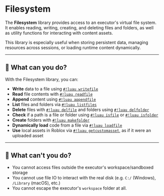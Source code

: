 # Filesystem

The **Filesystem** library provides access to an executor's virtual file system. It enables reading, writing, creating, and deleting files and folders, as well as utility functions for interacting with content assets.

This library is especially useful when storing persistent data, managing resources across sessions, or loading runtime content dynamically.

---

## 🚦 What can you do?

With the Filesystem library, you can:

- **Write** data to a file using [`#!luau writefile`](./writefile.md)
- **Read** file contents with [`#!luau readfile`](./readfile.md)
- **Append** content using [`#!luau appendfile`](./appendfile.md)
- **List** files and folders via [`#!luau listfiles`](./listfiles.md)
- **Delete** files with [`#!luau delfile`](./delfile.md) and folders using [`#!luau delfolder`](./delfolder.md)
- **Check** if a path is a file or folder using [`#!luau isfile`](./isfile.md) or [`#!luau isfolder`](./isfolder.md)
- **Create** folders with [`#!luau makefolder`](./makefolder.md)
- **Dynamically load** code from a file via [`#!luau loadfile`](./loadfile.md)
- **Use** local assets in Roblox via [`#!luau getcustomasset`](./getcustomasset.md), as if it were an uploaded asset

---

## 🚫 What can't you do?

- You cannot access files outside the executor's workspace/sandboxed storage
- You cannot use file IO to interact with the real disk (e.g. `C:/` (Windows), `/Library` (macOS), etc.)
- You cannot escape the executor's `workspace` folder at all.
